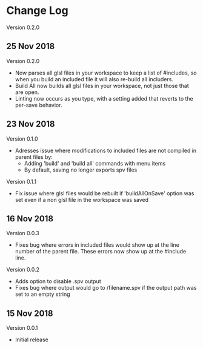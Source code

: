 # Change Log
Version 0.2.0

## 25 Nov 2018

Version 0.2.0
- Now parses all glsl files in your workspace to keep a list of #includes, so when you build an included file it will also re-build all includers.
- Build All now builds all glsl files in your workspace, not just those that are open.
- Linting now occurs as you type, with a setting added that reverts to the per-save behavior.

## 23 Nov 2018

Version 0.1.0
- Adresses issue where modifications to included files are not compiled in parent files by:
    - Adding 'build' and 'build all' commands with menu items
    - By default, saving no longer exports spv files
    
Version 0.1.1
- Fix issue where glsl files would be rebuilt if 'buildAllOnSave' option was set even if a non glsl file in the workspace was saved
    

## 16 Nov 2018

Version 0.0.3
- Fixes bug where errors in included files would show up at the line number of the parent file. These errors now show up at the #include line.

Version 0.0.2
- Adds option to disable .spv output
- Fixes bug where output would go to /filename.spv if the output path was set to an empty string

## 15 Nov 2018
Version 0.0.1
- Initial release
